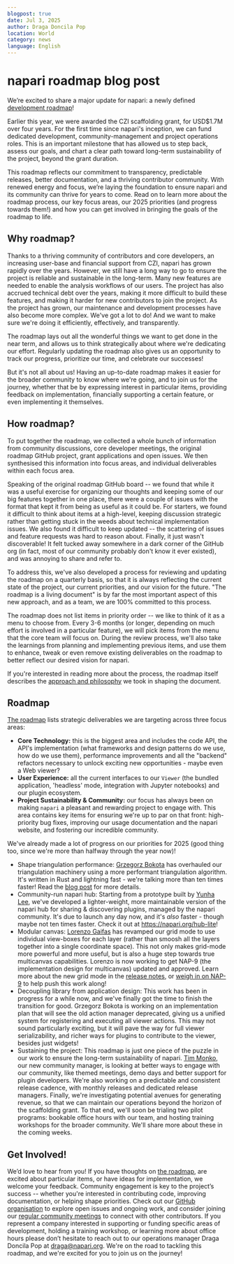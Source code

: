 ```yaml
---
blogpost: true
date: Jul 3, 2025
author: Draga Doncila Pop
location: World
category: news
language: English
---
```


# napari roadmap blog post

We’re excited to share a major update for napari: a newly defined [development roadmap](https://napari.org/stable/roadmaps/active_roadmap.html)! 

Earlier this year, we were awarded the CZI scaffolding grant, for USD$1.7M over four years. For the first time since napari's inception, we can fund dedicated development, community-management and project operations roles. This is an important milestone that has allowed us to step back, assess our goals, and chart a clear path toward long-term
sustainability of the project, beyond the grant duration.

This roadmap reflects our commitment to transparency, predictable releases, better documentation, and a thriving contributor community. With renewed energy and focus, we’re laying the foundation to ensure napari and its community can thrive for years to come. Read on to learn more about the roadmap process, our key focus areas, our 2025 priorities (and progress towards them!) and how you can get involved in bringing the goals of the roadmap to life.

## Why roadmap?

Thanks to a thriving community of contributors and core developers, an increasing user-base and financial support from CZI, napari has grown rapidly over the years. However, we still have a long way to go to ensure the project is reliable and sustainable in the long-term. Many new features are needed to enable the analysis workflows of our users. The project has also accrued technical debt over the years, making it more difficult to build these features, and making it harder for new contributors to join the project. As the project has grown, our maintenance and development processes have also become more complex. We've got a lot to do! And we want to make sure we're doing it efficiently, effectively, and transparently.

The roadmap lays out all the wonderful things we want to get done in the near term, and allows us to think strategically about where we're dedicating our effort. Regularly updating the roadmap also gives us an opportunity to track our progress, prioritize our time, and celebrate our successes!

But it's not all about us! Having an up-to-date roadmap makes it easier for the broader community to know where we're going, and to join us for the journey, whether that be by expressing interest in particular items, providing feedback on implementation, financially supporting a certain feature, or even implementing it themselves.

## How roadmap?

To put together the roadmap, we collected a whole bunch of information from community discussions, core developer meetings, the original roadmap GitHub project, grant applications and open issues. We then synthesised this information into focus areas, and individual deliverables within each focus area.

Speaking of the original roadmap GitHub board -- we found that while it was a useful exercise for organizing our thoughts and keeping some of our big features together in one place, there were a couple of issues with the format that kept it from being as useful as it could be. For starters, we found it difficult to think about items at a high-level, keeping discussion strategic rather than getting stuck in the weeds about technical implementation issues. We also found it difficult to keep updated -- the scattering of issues and feature requests was hard to reason about. Finally, it just wasn't discoverable! It felt tucked away somewhere in a dark corner of the GitHub org (in fact, most of our community probably don't know it ever existed), and was annoying to share and refer to.

To address this, we've also developed a process for reviewing and updating the roadmap on a quarterly basis, so that it is always reflecting the current state of the project, our current priorities, and our vision for the future. "The roadmap is a living document" is by far the most important aspect of this new approach, and as a team, we are 100% committed to this process.

The roadmap does not list items in priority order -- we like to think of it as a menu to choose from. Every 3-6 months (or longer, depending on much effort is involved in a particular feature), we will pick items from the menu that the core team will focus on. During the review process, we'll also take the learnings from planning and implementing previous items, and use them to enhance, tweak or even remove existing deliverables on the roadmap to better reflect our desired vision for napari.

If you're interested in reading more about the process, the roadmap itself describes the [approach and philosophy](https://napari.org/stable/roadmaps/active_roadmap.html#roadmap-strategy) we took in shaping the document.  

## Roadmap

[The roadmap](https://napari.org/stable/roadmaps/active_roadmap.html) lists strategic deliverables we are targeting across three focus areas:

- **Core Technology:** this is the biggest area and includes the code API, the API's implementation (what frameworks and design patterns do we use, how do we use them), performance improvements and all the "backend" refactors necessary to unlock exciting new opportunities - maybe even a Web viewer?
- **User Experience:** all the current interfaces to our `Viewer` (the bundled application, 'headless' mode, integration with Jupyter notebooks) and our plugin ecosystem.
- **Project Sustainability & Community:** our focus has always been on making `napari` a pleasant and rewarding project to engage with. This area contains key items for ensuring we're up to par on that front: high-priority bug fixes, improving our usage documentation and the napari website, and fostering our incredible community.

We've already made a lot of progress on our priorities for 2025 (good thing too, since we're more than halfway through the year now)! 

- Shape triangulation performance: [Grzegorz Bokota](https://github.com/czaki) has overhauled our triangulation machinery using a more performant triangulation algorithm. It's written in Rust and lightning fast - we're talking more than ten times faster! Read the [blog post](https://napari.org/island-dispatch/blog/triangles_speedup_beta.html) for more details.
- Community-run napari hub: Starting from a prototype built by [Yunha Lee](https://github.com/yunhal), we've developed a lighter-weight, more maintainable version of the napari hub for sharing & discovering plugins, managed by the napari community. It's due to launch any day now, and it's *also* faster - though maybe not ten times faster. Check it out at https://napari.org/hub-lite!
-  Modular canvas:  [Lorenzo Gaifas](https://github.com/brisvag) has revamped our grid mode to use individual view-boxes for each layer (rather than smoosh all the layers together into a single coordinate space). This not only makes grid-mode more powerful and more useful, but is also a huge step towards true multicanvas capabilities. Lorenzo is now working to get NAP-9 (the implementation design for multicanvas) updated and approved. Learn more about the new grid mode in the [release notes](https://napari.org/stable/release/release_0_6_2.html), or [weigh in on NAP-9](https://napari.org/stable/naps/9-multiple-canvases.html) to help push this work along!
-  Decoupling library from application design: This work has been in progress for a while now, and we've finally got the time to finish the transition for good. Grzegorz Bokota is working on an implementation plan that will see the old action manager deprecated, giving us a unified system for registering and executing all viewer actions. This may not sound particularly exciting, but it will pave the way for full viewer serializability, and richer ways for plugins to contribute to the viewer, besides just widgets!
-  Sustaining the project: This roadmap is just one piece of the puzzle in our work to ensure the long-term sustainability of napari. [Tim Monko](https://github.com/timmonko), our new community manager, is looking at better ways to engage with our community, like themed meetings, demo days and better support for plugin developers. We're also working on a predictable and consistent release cadence, with monthly releases and dedicated release managers. Finally, we're investigating potential avenues for generating revenue, so that we can maintain our operations beyond the horizon of the scaffolding grant. To that end, we'll soon be trialing two pilot programs: bookable office hours with our team, and hosting training workshops for the broader community. We'll share more about these in the coming weeks.

## Get Involved!

We’d love to hear from you! If you have thoughts on [the roadmap](https://napari.org/stable/roadmaps/active_roadmap.html), are excited about particular items, or have ideas for implementation, we welcome your feedback. Community engagement is key to the project’s success -- whether you're interested in contributing code, improving documentation, or helping shape priorities. Check out our [GitHub organisation](https://github.com/napari) to explore open issues and ongoing work, and consider joining our [regular community meetings](https://napari.org/stable/community/meeting_schedule.html) to connect with other contributors. If you represent a company interested in supporting or funding specific areas of development, holding a training workshop, or learning more about office hours please don’t hesitate to reach out to our operations manager Draga Doncila Pop at draga@napari.org. We're on the road to tackling this roadmap, and we're excited for you to join us on the journey!
